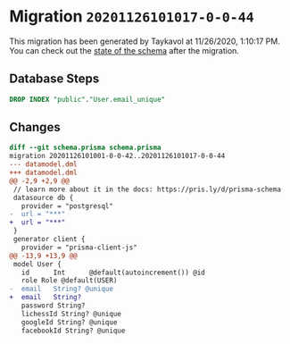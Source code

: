 # Migration `20201126101017-0-0-44`

This migration has been generated by Taykavol at 11/26/2020, 1:10:17 PM.
You can check out the [state of the schema](./schema.prisma) after the migration.

## Database Steps

```sql
DROP INDEX "public"."User.email_unique"
```

## Changes

```diff
diff --git schema.prisma schema.prisma
migration 20201126101001-0-0-42..20201126101017-0-0-44
--- datamodel.dml
+++ datamodel.dml
@@ -2,9 +2,9 @@
 // learn more about it in the docs: https://pris.ly/d/prisma-schema
 datasource db {
   provider = "postgresql"
-  url = "***"
+  url = "***"
 }
 generator client {
   provider = "prisma-client-js"
@@ -13,9 +13,9 @@
 model User {
   id      Int      @default(autoincrement()) @id
   role Role @default(USER)
-  email   String? @unique
+  email   String? 
   password String? 
   lichessId String? @unique
   googleId String? @unique
   facebookId String? @unique
```


